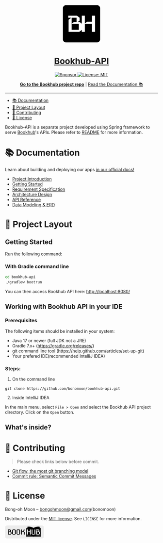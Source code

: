 <!-- Banner Image -->

<p align="center">
  <a href="https://github.com/bonomoon/bookhub-api">
    <img alt="bookhub" height="128" src="https://github.com/bonomoon/bookhub/raw/main/.github/resources/banner.png">
    <h1 align="center">Bookhub-API</h1>
  </a>
</p>

<p align="center">
  <a aria-label="Numble" href="https://www.numble.it/" target="_blank">
    <img alt="Sponsor" src="https://img.shields.io/badge/Sponsor-Numble-blue?style=flat-square&logo=githubsponsors&logoWidth=15&labelColor=000000&color=4630EB" />
  </a>
  <a aria-label="MIT" href="https://github.com/bonomoon/bookhub-api/blob/main/LICENSE" target="_blank">
    <img alt="License: MIT" src="https://img.shields.io/badge/License-MIT-success.svg?style=flat-square&color=33CC12" target="_blank" />
  </a>
</p>


<p align="center">
  <a aria-label="Go to the Bookhub project repo" href="https://github.com/bonomoon/bookhub"><b>Go to the Bookhub project repo</b></a>
 |
  <a aria-label="expo documentation" href="#-documentation">Read the Documentation 📚</a>
</p>
  
---
- [📚 Documentation](#-documentation)
- [🔭 Project Layout](#-project-layout)
- [💑 Contributing](#-contributing)
- [📑 License](#-license)

Bookhub-API is a separate project developed using Spring framework to serve [Bookhub](https://github.com/bonomoon/bookhub)'s APIs. Please refer to [README](https://github.com/bonomoon/bookhub#readme) for more information.

# 📚 Documentation

<p>Learn about building and deploying our apps <a aria-label="documentation" href="#-documentation">in our official docs!</a></p>

- [Project Introduction](https://www.numble.it/deepdive/41)
- [Getting Started]()
- [Requirement Specification]()
- [Architecture Design]()
- [API Reference]()
- [Data Modeling & ERD]()

# 🔭 Project Layout

## Getting Started

Run the following command:

### With Gradle command line
```sh
cd bookhub-api
./gradlew bootrun
```
You can then access Bookhub API here: [http://localhost:8080/](http://localhost:8080)

## Working with Bookhub API in your IDE

### Prerequisites
The following items should be installed in your system:
* Java 17 or newer (full JDK not a JRE)
* Gradle 7.x+ (https://gradle.org/releases/)
* git command line tool (https://help.github.com/articles/set-up-git)
* Your prefered IDE(recommended IntelliJ IDEA)

### Steps:

1) On the command line
```
git clone https://github.com/bonomoon/bookhub-api.git
```

2) Inside IntelliJ IDEA

In the main menu, select `File > Open` and select the Bookhub API project directory. Click on the `Open` button.

## What's inside?

# 💑 Contributing

> Please check links below before commit.
- [Git flow, the most git branching model](https://nvie.com/posts/a-successful-git-branching-model/)
- [Commit rule: Semantic Commit Messages](https://gist.github.com/joshbuchea/6f47e86d2510bce28f8e7f42ae84c716)

# 📑 License

Bong-oh Moon – bongohmoon@gmail.com(bonomoon)

Distributed under the [MIT license](LICENSE). See `LICENSE` for more information.

<img alt="Bookhub Logo" width="128px" src="https://github.com/bonomoon/bookhub/raw/main/.github/resources/logo.png" />